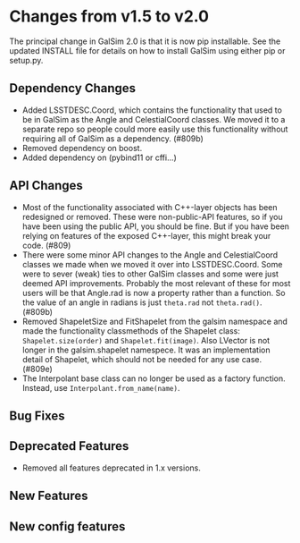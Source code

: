 Changes from v1.5 to v2.0
=========================

The principal change in GalSim 2.0 is that it is now pip installable.
See the updated INSTALL file for details on how to install GalSim using
either pip or setup.py.

Dependency Changes
------------------

- Added LSSTDESC.Coord, which contains the functionality that used to be in GalSim as the Angle
  and CelestialCoord classes.  We moved it to a separate repo so people could more easily use
  this functionality without requiring all of GalSim as a dependency. (#809b)
- Removed dependency on boost.
- Added dependency on (pybind11 or cffi...)


API Changes
-----------

- Most of the functionality associated with C++-layer objects has been
  redesigned or removed.  These were non-public-API features, so if you have
  been using the public API, you should be fine.  But if you have been relying
  on features of the exposed C++-layer, this might break your code. (#809)
- There were some minor API changes to the Angle and CelestialCoord classes we made when we
  moved it over into LSSTDESC.Coord.  Some were to sever (weak) ties to other GalSim classes and
  some were just deemed API improvements.  Probably the most relevant of these for most
  users will be that Angle.rad is now a property rather than a function.  So the value of an
  angle in radians is just `theta.rad` not `theta.rad()`. (#809b)
- Removed ShapeletSize and FitShapelet from the galsim namespace and made the functionality
  classmethods of the Shapelet class: `Shapelet.size(order)` and `Shapelet.fit(image)`.
  Also LVector is not longer in the galsim.shapelet namespece.  It was an implementation
  detail of Shapelet, which should not be needed for any use case.  (#809e)
- The Interpolant base class can no longer be used as a factory function.  Instead, use
  `Interpolant.from_name(name)`.


Bug Fixes
---------



Deprecated Features
-------------------

- Removed all features deprecated in 1.x versions.


New Features
------------



New config features
-------------------

